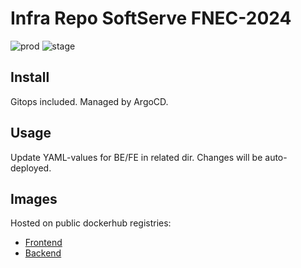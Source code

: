 # Infra Repo SoftServe FNEC-2024
![prod](https://uptime.dnull.systems/api/badge/13/status?style=for-the-badge&label=prod) ![stage](https://uptime.dnull.systems/api/badge/15/status?style=for-the-badge&label=stage)

## Install
Gitops included. Managed by ArgoCD.

## Usage
Update YAML-values for BE/FE in related dir.
Changes will be auto-deployed.

## Images
Hosted on public dockerhub registries:

- [Frontend](https://hub.docker.com/r/2xnone/appelsin-fe)
- [Backend](https://hub.docker.com/r/2xnone/appelsin-be)
